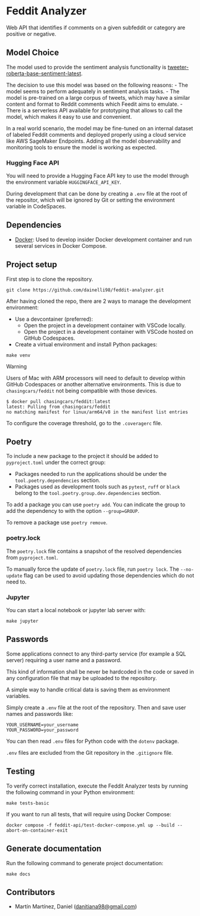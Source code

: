 # Feddit Analyzer

Web API that identifies if comments on a given subfeddit or category are positive or negative.

## Model Choice

The model used to provide the sentiment analysis functionality is [tweeter-roberta-base-sentiment-latest](https://huggingface.co/cardiffnlp/twitter-roberta-base-sentiment-latest).

The decision to use this model was based on the following reasons:
    - The model seems to perform adequately in sentiment analysis tasks.
    - The model is pre-trained on a large corpus of tweets, which may have a similar content and
        format to Reddit comments which Feedit aims to emulate.
    - There is a serverless API available for prototyping that allows to call the model, which makes
        it easy to use and convenient.

In a real world scenario, the model may be fine-tuned on an internal dataset of labeled Feddit
comments and deployed properly using a cloud service like AWS SageMaker Endpoints. Adding all the
model observability and monitoring tools to ensure the model is working as expected.

### Hugging Face API

You will need to provide a Hugging Face API key to use the model through the environment variable ``HUGGINGFACE_API_KEY``.

During development that can be done by creating a ``.env`` file at the root of the repositor, which will be ignored by Git or setting the environment variable in CodeSpaces.

## Dependencies

* [Docker](https://docs.docker.com): Used to develop insider Docker development container and run several services in Docker Compose.

## Project setup

First step is to clone the repository.

```shell
git clone https://github.com/dainelli98/feddit-analyzer.git
```

After having cloned the repo, there are 2 ways to manage the development environment:

* Use a devcontainer (preferred):
  * Open the project in a development container with VSCode locally.
  * Open the project in a development container with VSCode hosted on GitHub Codespaces.
* Create a virtual environment and install Python packages:

```shell
make venv
```

> [!WARNING]
> Users of Mac with ARM processors will need to default to develop within GitHub Codespaces or another alternative environments. This is due to ``chasingcars/feddit`` not being compatible with those devices.
>
> ```shell
> $ docker pull chasingcars/feddit:latest
> latest: Pulling from chasingcars/feddit
> no matching manifest for linux/arm64/v8 in the manifest list entries
> ```

To configure the coverage threshold, go to the ``.coveragerc`` file.

## Poetry

To include a new package to the project it should be added to ``pyproject.toml`` under the correct group:

* Packages needed to run the applications should be under the ``tool.poetry.dependencies`` section.
* Packages used as development tools such as ``pytest``, ``ruff`` or ``black`` belong to the ``tool.poetry.group.dev.dependencies`` section.

To add a package you can use ``poetry add``. You can indicate the group to add the dependency to with the option ``--group=GROUP``.

To remove a package use ``poetry remove``.

### poetry.lock

The ``poetry.lock`` file contains a snapshot of the resolved dependencies from ``pyproject.toml``.

To manually force the update of `poetry.lock` file, run ``poetry lock``. The ``--no-update`` flag can be used to avoid updating those dependencies which do not need to.

### Jupyter

You can start a local notebook or jupyter lab server with:

```shell
make jupyter
```

## Passwords

Some applications connect to any third-party service (for example a SQL server) requiring
a user name and a password.

This kind of information shall be never be hardcoded in the code or saved in any configuration
file that may be uploaded to the repository.

A simple way to handle critical data is saving them as environment variables.

Simply create a `.env` file at the root of the repository. Then and save user names and passwords
like:

```shell
YOUR_USERNAME=your_username
YOUR_PASSWORD=your_password
```

You can then read `.env` files for Python code with the `dotenv` package.

`.env` files are excluded from the Git repository in the `.gitignore` file.

## Testing

To verify correct installation, execute the Feddit Analyzer tests by running the following command in your Python environment:

```shell
make tests-basic
```

If you want to run all tests, that will require using Docker Compose:

```shell
docker compose -f feddit-api/test-docker-compose.yml up --build --abort-on-container-exit
```

## Generate documentation

Run the following command to generate project documentation:

```shell
make docs
```

## Contributors

* Martín Martínez, Daniel ([danitiana98@gmail.com](mailto:danitiana98@gmail.com))

